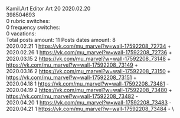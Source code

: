 Kamil.Art	Editor Art 20 2020.02.20\
398504693\
0 rubric switches:\
0 frequency switches:\
0 vacations:\
Total posts amount: 11	Posts dates amount: 8\
2020.02.21 1 https://vk.com/mu_marvel?w=wall-17592208_72734 + \
2020.02.26 1 https://vk.com/mu_marvel?w=wall-17592208_72736 + \
2020.03.15 2 https://vk.com/mu_marvel?w=wall-17592208_73148 + https://vk.com/mu_marvel?w=wall-17592208_73149 + \
2020.03.16 2 https://vk.com/mu_marvel?w=wall-17592208_73150 + https://vk.com/mu_marvel?w=wall-17592208_73151 + \
2020.04.18 1 https://vk.com/mu_marvel?w=wall-17592208_73481 - \
2020.04.19 2 https://vk.com/mu_marvel?w=wall-17592208_73480 + https://vk.com/mu_marvel?w=wall-17592208_73482 - \
2020.04.20 1 https://vk.com/mu_marvel?w=wall-17592208_73483 - \
2020.04.21 1 https://vk.com/mu_marvel?w=wall-17592208_73484 - \
